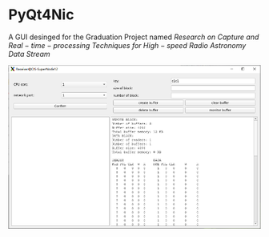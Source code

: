 # PyQt4Nic


 A GUI desinged for the Graduation Project named $Research$ $on$ $Capture$ $and$ $Real-time-processing$ $Techniques$ $for$ $High-speed$ $Radio$ $Astronomy$ $Data$ $Stream$

 ![Loading Failed](pic.png "例图")
